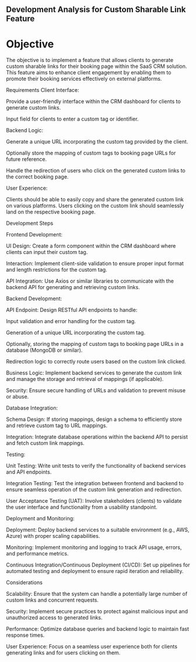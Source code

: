 ## Development Analysis for Custom Sharable Link Feature

# Objective

The objective is to implement a feature that allows clients to generate custom sharable links for their booking page within the SaaS CRM solution. This feature aims to enhance client engagement by enabling them to promote their booking services effectively on external platforms.

Requirements
Client Interface:

Provide a user-friendly interface within the CRM dashboard for clients to generate custom links.

Input field for clients to enter a custom tag or identifier.

Backend Logic:

Generate a unique URL incorporating the custom tag provided by the client.

Optionally store the mapping of custom tags to booking page URLs for future reference.

Handle the redirection of users who click on the generated custom links to the correct booking page.

User Experience:

Clients should be able to easily copy and share the generated custom link on various platforms.
Users clicking on the custom link should seamlessly land on the respective booking page.

Development Steps

Frontend Development:

UI Design: Create a form component within the CRM dashboard where clients can input their custom tag.

Interaction: Implement client-side validation to ensure proper input format and length restrictions for the custom tag.

API Integration: Use Axios or similar libraries to communicate with the backend API for generating and retrieving custom links.

Backend Development:

API Endpoint: Design RESTful API endpoints to handle:

Input validation and error handling for the custom tag.

Generation of a unique URL incorporating the custom tag.

Optionally, storing the mapping of custom tags to booking page URLs in a database (MongoDB or similar).

Redirection logic to correctly route users based on the custom link clicked.

Business Logic: Implement backend services to generate the custom link and manage the storage and retrieval of mappings (if applicable).

Security: Ensure secure handling of URLs and validation to prevent misuse or abuse.

Database Integration:

Schema Design: If storing mappings, design a schema to efficiently store and retrieve custom tag to URL mappings.

Integration: Integrate database operations within the backend API to persist and fetch custom link mappings.

Testing:

Unit Testing: Write unit tests to verify the functionality of backend services and API endpoints.

Integration Testing: Test the integration between frontend and backend to ensure seamless operation of the custom link generation and redirection.

User Acceptance Testing (UAT): Involve stakeholders (clients) to validate the user interface and functionality from a usability standpoint.

Deployment and Monitoring:

Deployment: Deploy backend services to a suitable environment (e.g., AWS, Azure) with proper scaling capabilities.

Monitoring: Implement monitoring and logging to track API usage, errors, and performance metrics.

Continuous Integration/Continuous Deployment (CI/CD): Set up pipelines for automated testing and deployment to ensure rapid iteration and reliability.

Considerations

Scalability: Ensure that the system can handle a potentially large number of custom links and concurrent requests.

Security: Implement secure practices to protect against malicious input and unauthorized access to generated links.

Performance: Optimize database queries and backend logic to maintain fast response times.

User Experience: Focus on a seamless user experience both for clients generating links and for users clicking on them.
